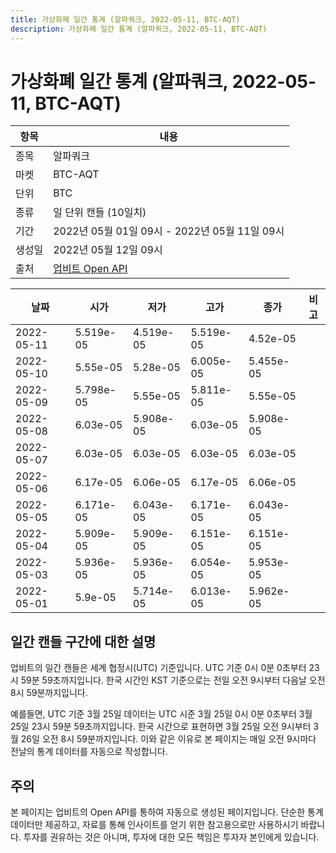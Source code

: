 ```yaml
---
title: 가상화폐 일간 통계 (알파쿼크, 2022-05-11, BTC-AQT)
description: 가상화폐 일간 통계 (알파쿼크, 2022-05-11, BTC-AQT)
---
```



가상화폐 일간 통계 (알파쿼크, 2022-05-11, BTC-AQT)
===

|항목|내용|
|--|--|
|종목|알파쿼크|
|마켓|BTC-AQT|
|단위|BTC|
|종류|일 단위 캔들 (10일치)|
|기간|2022년 05월 01일 09시 - 2022년 05월 11일 09시|
|생성일|2022년 05월 12일 09시|
|출처|[업비트 Open API](https://docs.upbit.com)|


|날짜|시가|저가|고가|종가|비고|
|--|--|--|--|--|--|
|2022-05-11|5.519e-05|4.519e-05|5.519e-05|4.52e-05|    |
|2022-05-10|5.55e-05|5.28e-05|6.005e-05|5.455e-05|    |
|2022-05-09|5.798e-05|5.55e-05|5.811e-05|5.55e-05|    |
|2022-05-08|6.03e-05|5.908e-05|6.03e-05|5.908e-05|    |
|2022-05-07|6.03e-05|6.03e-05|6.03e-05|6.03e-05|    |
|2022-05-06|6.17e-05|6.06e-05|6.17e-05|6.06e-05|    |
|2022-05-05|6.171e-05|6.043e-05|6.171e-05|6.043e-05|    |
|2022-05-04|5.909e-05|5.909e-05|6.151e-05|6.151e-05|    |
|2022-05-03|5.936e-05|5.936e-05|6.054e-05|5.953e-05|    |
|2022-05-01|5.9e-05|5.714e-05|6.013e-05|5.962e-05|    |


일간 캔들 구간에 대한 설명
---


업비트의 일간 캔들은 세계 협정시(UTC) 기준입니다. 
UTC 기준 0시 0분 0초부터 23시 59분 59초까지입니다. 
한국 시간인 KST 기준으로는 전일 오전 9시부터 다음날 오전 8시 59분까지입니다. 


예를들면, UTC 기준 3월 25일 데이터는 UTC 시준 3월 25일 0시 0분 0초부터 3월 25일 23시 59분 59초까지입니다. 
한국 시간으로 표현하면 3월 25일 오전 9시부터 3월 26일 오전 8시 59분까지입니다. 
이와 같은 이유로 본 페이지는 매일 오전 9시마다 전날의 통계 데이터를 자동으로 작성합니다. 


주의
---


본 페이지는 업비트의 Open API를 통하여 자동으로 생성된 페이지입니다. 
단순한 통계 데이터만 제공하고, 자료를 통해 인사이트를 얻기 위한 참고용으로만 사용하시기 바랍니다. 
투자를 권유하는 것은 아니며, 투자에 대한 모든 책임은 투자자 본인에게 있습니다. 
